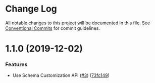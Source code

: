 # Change Log

All notable changes to this project will be documented in this file.
See [Conventional Commits](https://conventionalcommits.org) for commit guidelines.

# 1.1.0 (2019-12-02)


### Features

* Use Schema Customization API ([#3](https://github.com/LekoArts/gatsby-source-potterapi/issues/3)) ([73fc149](https://github.com/LekoArts/gatsby-source-potterapi/commit/73fc149fa170b0d693a88e1068a304b3dd6cb597))
